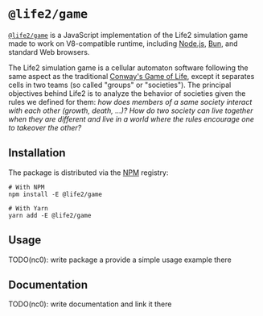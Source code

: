 # `@life2/game`

[`@life2/game`][pkg] is a JavaScript implementation of the Life2 simulation
game made to work on V8-compatible runtime, including [Node.js][nodejs],
[Bun][bun], and standard Web browsers.

The Life2 simulation game is a cellular automaton software following the same
aspect as the traditional [Conway's Game of Life][gol], except it separates
cells in two teams (so called "groups" or "societies").
The principal objectives behind Life2 is to analyze the behavior of societies
given the rules we defined for them: *how does members of a same society
interact with each other (growth, death, ...)?* *How do two society can live
together when they are different and live in a world where the rules encourage
one to takeover the other?*

[pkg]: https://www.npmjs.com/package/@life2/game
[nodejs]: https://nodejs.org/
[bun]: https://bun.sh
[gol]: https://en.wikipedia.org/wiki/Conway's_Game_of_Life

## Installation

The package is distributed via the [NPM][npm] registry:

```shell
# With NPM
npm install -E @life2/game

# With Yarn
yarn add -E @life2/game
```

[npm]: https://npmjs.com

## Usage

TODO(nc0): write package a provide a simple usage example there

## Documentation

TODO(nc0): write documentation and link it there

